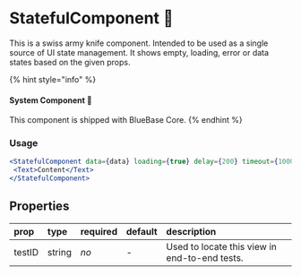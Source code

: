 # StatefulComponent 📌

This is a swiss army knife component. Intended to be used as a single source of UI state management. It shows empty, loading, error or data states based on the given props.

{% hint style="info" %}
#### System Component 📌

This component is shipped with BlueBase Core.
{% endhint %}

### Usage

```jsx
<StatefulComponent data={data} loading={true} delay={200} timeout={10000}>
 <Text>Content</Text>
</StatefulComponent>
```



## Properties

| prop | type | required | default | description |
| :--- | :--- | :--- | :--- | :--- |
| testID | string | _no_ | - | Used to locate this view in end-to-end tests. |



